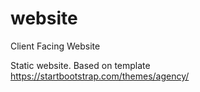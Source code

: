 # website
Client Facing Website

Static website. Based on template https://startbootstrap.com/themes/agency/
